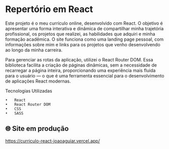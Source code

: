 # Repertório em React

Este projeto é o meu currículo online, desenvolvido com React. O objetivo é apresentar uma forma interativa e dinâmica de compartilhar minha trajetória profissional, os projetos que realizei, as habilidades que adquiri e minha formação acadêmica. O site funciona como uma landing page pessoal, com informações sobre mim e links para os projetos que venho desenvolvendo ao longo da minha carreira.

Para gerenciar as rotas da aplicação, utilizei o React Router DOM. Essa biblioteca facilita a criação de páginas dinâmicas, sem a necessidade de recarregar a página inteira, proporcionando uma experiência mais fluida para o usuário — o que é uma ferramenta essencial para o desenvolvimento de aplicações React modernas.

Tecnologias Utilizadas

	•	React 
	•	React Router DOM
	•	CSS
	•	SASS

 ## 🌐 Site em produção

https://curriculo-react-joaoaguiar.vercel.app/
